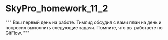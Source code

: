 # SkyPro_homework_11_2

"""
Ваш первый день на работе. Тимлид обсудил с вами план на день и попросил выполнить следующие задачи. Помните, что вы работаете по GitFlow.
"""
